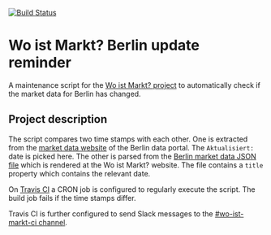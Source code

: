 [![Build Status](https://travis-ci.org/wo-ist-markt/wo-ist-markt-berlin-update-reminder.svg?branch=master)](https://travis-ci.org/wo-ist-markt/wo-ist-markt-berlin-update-reminder)

# Wo ist Markt? Berlin update reminder

A maintenance script for the [Wo ist Markt? project][wo-ist-markt-github]
to automatically check if the market data for Berlin has changed.


## Project description

The script compares two time stamps with each other. 
One is extracted from the [market data website][berlin-market-data-website] 
of the Berlin data portal. The `Aktualisiert:` date is picked here.
The other is parsed from the [Berlin market data JSON file][wo-ist-markt-berlin-json] 
which is rendered at the Wo ist Markt? website. The file contains a `title` property which 
contains the relevant date.

On [Travis CI][travis-ci-website] a CRON job is configured to regularly
execute the script. The build job fails if the time stamps differ.

Travis CI is further configured to send Slack messages to the
[#wo-ist-markt-ci channel][wo-ist-markt-ci-slack].


[berlin-market-data-website]: https://daten.berlin.de/datensaetze/wochen-und-tr%C3%B6delm%C3%A4rkte-0
[travis-ci-website]: https://travis-ci.org
[wo-ist-markt-ci-slack]: https://openknowledgegermany.slack.com/messages/wo-ist-markt-ci/
[wo-ist-markt-berlin-json]: https://wo-ist-markt.de/cities/berlin.json
[wo-ist-markt-github]: https://github.com/wo-ist-markt/wo-ist-markt.github.io
